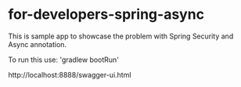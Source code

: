 # for-developers-spring-async
This is sample app to showcase the problem with Spring Security and Async annotation.

To run this use:
'gradlew bootRun'

http://localhost:8888/swagger-ui.html
